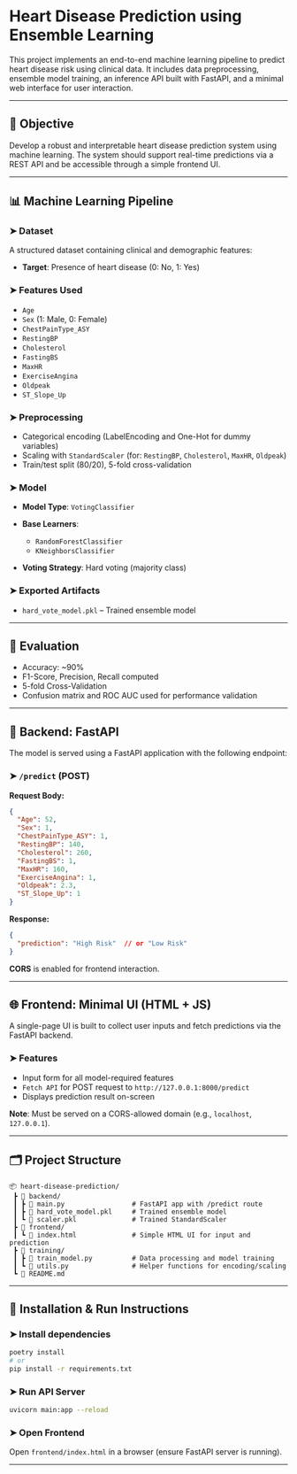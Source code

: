 # Heart Disease Prediction using Ensemble Learning

This project implements an end-to-end machine learning pipeline to predict heart disease risk using clinical data. It includes data preprocessing, ensemble model training, an inference API built with FastAPI, and a minimal web interface for user interaction.

---

## 🔹 Objective

Develop a robust and interpretable heart disease prediction system using machine learning. The system should support real-time predictions via a REST API and be accessible through a simple frontend UI.

---

## 📊 Machine Learning Pipeline

### ➤ Dataset

A structured dataset containing clinical and demographic features:

* **Target**: Presence of heart disease (0: No, 1: Yes)

### ➤ Features Used

* `Age`
* `Sex` (1: Male, 0: Female)
* `ChestPainType_ASY`
* `RestingBP`
* `Cholesterol`
* `FastingBS`
* `MaxHR`
* `ExerciseAngina`
* `Oldpeak`
* `ST_Slope_Up`

### ➤ Preprocessing

* Categorical encoding (LabelEncoding and One-Hot for dummy variables)
* Scaling with `StandardScaler` (for: `RestingBP`, `Cholesterol`, `MaxHR`, `Oldpeak`)
* Train/test split (80/20), 5-fold cross-validation

### ➤ Model

* **Model Type**: `VotingClassifier`
* **Base Learners**:

  * `RandomForestClassifier`
  * `KNeighborsClassifier`
* **Voting Strategy**: Hard voting (majority class)

### ➤ Exported Artifacts

* `hard_vote_model.pkl` – Trained ensemble model

---

## 🧪 Evaluation

* Accuracy: \~90%
* F1-Score, Precision, Recall computed
* 5-fold Cross-Validation
* Confusion matrix and ROC AUC used for performance validation

---

## 🧩 Backend: FastAPI

The model is served using a FastAPI application with the following endpoint:

### ➤ `/predict` (POST)

**Request Body:**

```json
{
  "Age": 52,
  "Sex": 1,
  "ChestPainType_ASY": 1,
  "RestingBP": 140,
  "Cholesterol": 260,
  "FastingBS": 1,
  "MaxHR": 160,
  "ExerciseAngina": 1,
  "Oldpeak": 2.3,
  "ST_Slope_Up": 1
}
```

**Response:**

```json
{
  "prediction": "High Risk"  // or "Low Risk"
}
```

**CORS** is enabled for frontend interaction.

---

## 🌐 Frontend: Minimal UI (HTML + JS)

A single-page UI is built to collect user inputs and fetch predictions via the FastAPI backend.

### ➤ Features

* Input form for all model-required features
* `Fetch API` for POST request to `http://127.0.0.1:8000/predict`
* Displays prediction result on-screen

**Note**: Must be served on a CORS-allowed domain (e.g., `localhost`, `127.0.0.1`).

---

## 🗂 Project Structure

```
📦 heart-disease-prediction/
 ┣ 📁 backend/
 ┃ ┣ 📜 main.py                 # FastAPI app with /predict route
 ┃ ┣ 📜 hard_vote_model.pkl     # Trained ensemble model
 ┃ ┗ 📜 scaler.pkl              # Trained StandardScaler
 ┣ 📁 frontend/
 ┃ ┗ 📜 index.html              # Simple HTML UI for input and prediction
 ┣ 📁 training/
 ┃ ┣ 📜 train_model.py          # Data processing and model training
 ┃ ┗ 📜 utils.py                # Helper functions for encoding/scaling
 ┗ 📜 README.md
```

---

## 🔧 Installation & Run Instructions

### ➤ Install dependencies

```bash
poetry install
# or
pip install -r requirements.txt
```

### ➤ Run API Server

```bash
uvicorn main:app --reload
```

### ➤ Open Frontend

Open `frontend/index.html` in a browser (ensure FastAPI server is running).

---

